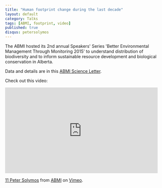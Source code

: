 ```yaml
---
title: "Human footprint change during the last decade"
layout: default
category: Talks
tags: [ABMI, footprint, video]
published: true
disqus: petersolymos
---
```


The ABMI hosted its 2nd annual Speakers' Series 'Better Environmental Management Through Monitoring 2015' to understand distribution of biodiversity and to inform sustainable resource development and biological conservation in Alberta.

Data and details are in this [ABMI Science Letter](http://www.abmi.ca/home/publications/351-400/364.html).

Check out this video:

<iframe src="https://player.vimeo.com/video/121158774" width="500" height="281" frameborder="0" webkitallowfullscreen mozallowfullscreen allowfullscreen></iframe>
<p><a href="https://vimeo.com/121158774">11 Peter Solymos</a> from <a href="https://vimeo.com/abmi">ABMI</a> on <a href="https://vimeo.com">Vimeo</a>.</p>
